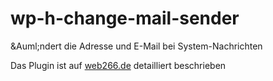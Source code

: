 # wp-h-change-mail-sender
&amp;Auml;ndert die Adresse und E-Mail bei System-Nachrichten

Das Plugin ist auf <a href="https://web266.de/software/eigene-plugins/wp-h-change-mail-sender/" target="_blank">web266.de</a> detailliert beschrieben
